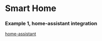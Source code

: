 # Smart Home

### Example 1, home-assistant integration

<a href="https://www.home-assistant.io/integrations/http/">home-assistant</a>
